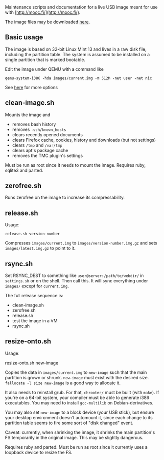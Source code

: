 Maintenance scripts and documentation for a live USB image
meant for use with [http://mooc.fi/](http://mooc.fi/).

The image files may be downloaded [here](http://new.testmycode.net/usbmooc/).


## Basic usage ##

The image is based on 32-bit Linux Mint 13 and lives in a raw disk file, including the partition table.
The system is assumed to be installed on a single partition that is marked bootable.

Edit the image under QEMU with a command like

    qemu-system-i386 -hda images/current.img -m 512M -net user -net nic

See [here](http://qemu.weilnetz.de/qemu-doc.html#sec_005finvocation) for more options


## clean-image.sh ##

Mounts the image and

- removes bash history
- removes `.ssh/known_hosts`
- clears recently opened documents
- clears Firefox cache, cookies, history and downloads (but not settings)
- clears `/tmp` and `/var/tmp`
- clears apt's package cache
- removes the TMC plugin's settings

Must be run as root since it needs to mount the image.
Requires ruby, sqlite3 and parted.


## zerofree.sh ##

Runs zerofree on the image to increase its compressability.


## release.sh ##

Usage:

    release.sh version-number

Compresses `images/current.img` to `images/version-number.img.gz` and sets `images/latest.img.gz` to point to it.


## rsync.sh ##

Set RSYNC_DEST to something like `user@server:/path/to/webdir/` in `settings.sh` or on the shell.
Then call this. It will sync everything under `images/` except for `current.img`.

The full release sequence is:

- clean-image.sh
- zerofree.sh
- release.sh
- test the image in a VM
- rsync.sh

## resize-onto.sh ##

Usage:

  resize-onto.sh new-image

Copies the data in `images/current.img` to `new-image` such that the main partition is grown or shrunk.
`new-image` must exist with the desired size. `fallocate -l size new-image` is a good way to allocate it.

It also needs to reinstall grub. For that, `chrooter/` must be built (with `make`).
If you're on a 64-bit system, your compiler must be able to generate i386 executables.
You may need to install `gcc-multilib` on Debian-derivatives.

You may also set `new-image` to a block device (your USB stick), but ensure your desktop environment
doesn't automount it, since each change to its partition table seems to fire some sort of "disk changed" event.

Caveat: currently, when shrinking the image, it shrinks the main partition's FS temporarily in the original image.
This may be slightly dangerous.

Requires ruby and parted.
Must be run as root since it currently uses a loopback device to resize the FS.



